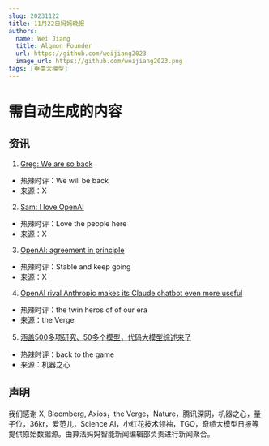 ```yaml
---
slug: 20231122
title: 11月22日妈妈晚报
authors:
  name: Wei Jiang
  title: Algmon Founder
  url: https://github.com/weijiang2023
  image_url: https://github.com/weijiang2023.png
tags: [垂类大模型]
---
```


# 需自动生成的内容
## 资讯

1. [Greg: We are so back](https://twitter.com/gdb/status/1727230819226583113)
* 热辣时评：We will be back
* 来源：X

2. [Sam: I love OpenAI](https://twitter.com/sama/status/1727207458324848883)
* 热辣时评：Love the people here
* 来源：X

3. [OpenAI: agreement in principle](https://twitter.com/OpenAI/status/1727206187077370115)
* 热辣时评：Stable and keep going
* 来源：X

4. [OpenAI rival Anthropic makes its Claude chatbot even more useful](https://www.theverge.com/2023/11/21/23971070/anthropic-claude-2-1-openai-ai-chatbot-update-beta-tools)
* 热辣时评：the twin heros of of our era
* 来源：the Verge

5. [涵盖500多项研究、50多个模型，代码大模型综述来了](https://mp.weixin.qq.com/s/rdtIq-EHS_G-T2Kxu2zKAA)
* 热辣时评：back to the game
* 来源：机器之心

## 声明

我们感谢 X, Bloomberg, Axios，the Verge，Nature，腾讯深网，机器之心，量子位，36kr，爱范儿，Science AI，小红花技术领袖，TGO，奇绩大模型日报等提供原始数据源。由算法妈妈智能新闻编辑部负责进行新闻聚合。